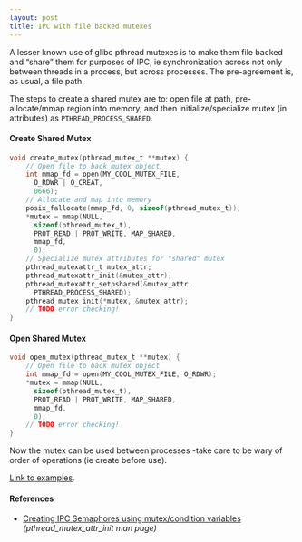 ```yaml
---
layout: post
title: IPC with file backed mutexes
---
```


A lesser known use of glibc pthread mutexes is to make them file backed and “share” them for purposes of IPC, ie synchronization across not only between threads in a process, but across processes.  The pre-agreement is, as usual, a file path.

The steps to create a shared mutex are to: open file at path, pre-allocate/mmap region into memory, and then initialize/specialize mutex (in attributes) as `PTHREAD_PROCESS_SHARED`.

#### Create Shared Mutex

```c
void create_mutex(pthread_mutex_t **mutex) {
    // Open file to back mutex object
    int mmap_fd = open(MY_COOL_MUTEX_FILE,
      O_RDWR | O_CREAT,
      0666);
    // Allocate and map into memory
    posix_fallocate(mmap_fd, 0, sizeof(pthread_mutex_t));
    *mutex = mmap(NULL,
      sizeof(pthread_mutex_t),
      PROT_READ | PROT_WRITE, MAP_SHARED,
      mmap_fd,
      0);
    // Specialize mutex attributes for "shared" mutex
    pthread_mutexattr_t mutex_attr;
    pthread_mutexattr_init(&mutex_attr);
    pthread_mutexattr_setpshared(&mutex_attr,
      PTHREAD_PROCESS_SHARED);
    pthread_mutex_init(*mutex, &mutex_attr);
    // TODO error checking!
}
```

#### Open Shared Mutex
 
```c
void open_mutex(pthread_mutex_t **mutex) {
    // Open file to back mutex object
    int mmap_fd = open(MY_COOL_MUTEX_FILE, O_RDWR);
    *mutex = mmap(NULL,
      sizeof(pthread_mutex_t),
      PROT_READ | PROT_WRITE, MAP_SHARED,
      mmap_fd,
      0);
    // TODO error checking!
}
```

Now the mutex can be used between processes -take care to be wary of order of operations (ie create before use).

[Link to examples](https://github.com/tinselcity/experiments/tree/master/ipc_mutex).

#### References

- [Creating IPC Semaphores using mutex/condition variables](https://linux.die.net/man/3/pthread_mutexattr_init) _(pthread_mutex_attr_init man page)_
